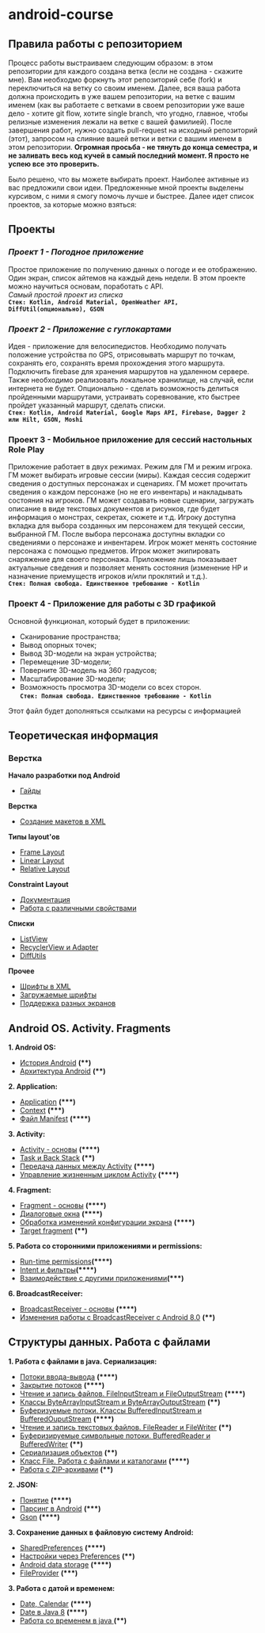 # android-course

## Правила работы с репозиторием
Процесс работы выстраиваем следующим образом: в этом репозитории для каждого создана ветка (если не создана - скажите мне). Вам необходмо форкнуть этот репозиторий себе (fork) и переключиться на ветку со своим именем. Далее, вся ваша работа должна происходить в уже вашем репозитории, на ветке с вашим именем (как вы работаете с ветками в своем репозитории уже ваше дело - хотите git flow, хотите single branch, что угодно, главное, чтобы релизные изменения лежали на ветке с вашей фамилией). После завершения работ, нужно создать pull-request на исходный репозиторий (этот), запросом на слияние вашей ветки и ветки с вашим именем в этом репозитории. **Огромная просьба - не тянуть до конца семестра, и не заливать весь код кучей в самый последний момент. Я просто не успею все это проверить.**

Было решено, что вы можете выбирать проект. Наиболее активные из вас предложили свои идеи. Предложенные мной проекты выделены курсивом, с ними я смогу помочь лучше и быстрее. Далее идет список проектов, за которые можно взяться:

## Проекты
### **_Проект 1 - Погодное приложение_**
Простое приложение по получению данных о погоде и ее отображению. Один экран, список айтемов на каждый день недели. В этом проекте можно научиться основам, поработать с API.  
*Самый простой проект из списка*  
**`Стек: Kotlin, Android Material, OpenWeather API, DiffUtil(опционально), GSON`**

### **_Проект 2 - Приложение с гуглокартами_**
Идея - приложение для велосипедистов. Необходимо получать положение устройства по GPS, отрисовывать маршрут по точкам, сохранять его, сохранять время прохождения этого маршрута. Подключить firebase для хранения маршрутов на удаленном сервере. Также необходимо реализовать локальное хранилище, на случай, если интернета не будет. Опционально - сделать возможность делиться пройденными маршрутами, устраивать соревнование, кто быстрее пройдет указанный маршрут, сделать списки.  
**`Стек: Kotlin, Android Material, Google Maps API, Firebase, Dagger 2 или Hilt, GSON, Moshi`**

### Проект 3 - Мобильное приложение для сессий настольных Role Play
Приложение работает в двух режимах. Режим для ГМ и режим игрока.
ГМ может выбирать игровые сессии (миры). Каждая сессия содержит сведения о доступных персонажах и сценариях.
ГМ может прочитать сведения о каждом персонаже (но не его инвентарь) и накладывать состояния на игроков.
ГМ может создавать новые сценарии, загружать описание в виде текстовых документов и рисунков, где будет информация о монстрах, секретах, сюжете и т.д.
Игроку доступна вкладка для выбора созданных им персонажем для текущей сессии, выбранной ГМ. После выбора персонажа доступны вкладки со сведениями о персонаже и инвентарем.
Игрок может менять состояние персонажа с помощью предметов. Игрок может экипировать снаряжение для своего персонажа.
Приложение лишь показывает актуальные сведения и позволяет менять состояния (изменение HP и назначение приемуществ игроков и/или проклятий и т.д.).  
**`Стек: Полная свобода. Единственное требование - Kotlin`**

### Проект 4 - Приложение для работы с 3D графикой
Основной функционал, который будет в приложении:
- Сканирование пространства;
- Вывод опорных точек;
- Вывод 3D-модели на экран устройства;
- Перемещение 3D-модели;
- Поверните 3D-модель на 360 градусов;
- Масштабирование 3D-модели;
- Возможность просмотра 3D-модели со всех сторон.  
**`Стек: Полная свобода. Единственное требование - Kotlin`**

Этот файл будет дополняться ссылками на ресурсы с информацией
## Теоретическая информация
### Верстка
**Начало разработки под Android**
+ [Гайды](https://developer.android.com/training/index.html)

**Верстка**
+ [Создание макетов в XML](https://developer.android.com/guide/topics/ui/declaring-layout.html)

**Типы layout'ов**
+ [Frame Layout](http://developer.alexanderklimov.ru/android/layout/framelayout.php)
+ [Linear Layout](https://developer.alexanderklimov.ru/android/layout/linearlayout.php)
+ [Relative Layout](https://developer.alexanderklimov.ru/android/layout/relativelayout.php)

**Constraint Layout**
+ [Документация](https://developer.android.com/reference/android/support/constraint/ConstraintLayout.html)
+ [Работа с различными свойствами](https://habrahabr.ru/company/touchinstinct/blog/326814/)

**Списки**
+ [ListView](http://developer.alexanderklimov.ru/android/views/listview.php)
+ [RecyclerView и Adapter](https://developer.android.com/training/material/lists-cards.html)
+ [DiffUtils](https://medium.com/@iammert/using-diffutil-in-android-recyclerview-bdca8e4fbb00)

**Прочее**
+ [Шрифты в XML](https://developer.android.com/guide/topics/ui/look-and-feel/fonts-in-xml.html)
+ [Загружаемые шрифты](https://developer.android.com/guide/topics/ui/look-and-feel/downloadable-fonts.html)
+ [Поддержка разных экранов](https://developer.android.com/guide/practices/screens_support.html)

## Android OS. Activity. Fragments
**1. Android OS:** 
+ [История Android](https://www.android.com/history/#/marshmallow) **(\*\*)**
+ [Архитектура Android](https://source.android.com/devices/architecture/) **(\*\*)**

**2. Application:**  
+ [Application](https://developer.android.com/reference/android/app/Application.html)  **(\*\*\*)**
+ [Context](https://possiblemobile.com/2013/06/context/)  **(\*\*\*)**
+ [Файл Manifest](https://developer.android.com/guide/topics/manifest/manifest-intro.html) **(\*\*\*\*)**

**3. Activity:**  
+ [Activity - основы](https://developer.android.com/guide/components/activities.html) **(\*\*\*\*)**
+ [Task и Back Stack](https://habrahabr.ru/post/186434/) **(\*\*)**
+ [Передача данных между Activity](https://developer.android.com/guide/components/activities/parcelables-and-bundles.html) **(\*\*\*\*)**
+ [Управление жизненным циклом Activity](https://developer.android.com/training/basics/activity-lifecycle/index.html) **(\*\*\*\*)**

**4. Fragment:**  
+ [Fragment - основы](https://developer.android.com/guide/components/fragments.html) **(\*\*\*\*)**
+ [Диалоговые окна](https://developer.android.com/guide/topics/ui/dialogs.html) **(\*\*\*\*)**
+ [Обработка изменений конфигурации экрана](https://developer.android.com/guide/topics/resources/runtime-changes.html?hl=ru) **(\*\*\*\*)**
+ [Target fragment](https://habrahabr.ru/post/259805/) **(\*\*)**


**5. Работа со сторонними приложениями и permissions:**  
+ [Run-time permissions](https://developer.android.com/training/permissions/requesting.html)**(\*\*\*\*)**
+ [Intent и фильтры](https://developer.android.com/guide/components/intents-filters.html?hl=ru)**(\*\*\*\*)**
+ [Взаимодействие с другими приложениями](https://developer.android.com/training/basics/intents/index.html )**(\*\*\*)**

**6. BroadcastReceiver:**  
+ [BroadcastReceiver - основы](http://codetheory.in/android-broadcast-receivers/) **(\*\*\*\*)**
+ [Изменения работы с BroadcastReceiver с Android 8.0](https://developer.android.com/guide/components/broadcast-exceptions.html) **(\*\*)**

## Структуры данных. Работа с файлами
**1. Работа с файлами в java. Сериализация:**  
+ [Потоки ввода-вывода](https://metanit.com/java/tutorial/6.1.php)  **(\*\*\*\*)**
+ [Закрытие потоков](https://metanit.com/java/tutorial/6.2.php)  **(\*\*\*\*)**
+ [Чтение и запись файлов. FileInputStream и FileOutputStream](https://metanit.com/java/tutorial/6.3.php)  **(\*\*\*\*)**
+ [Классы ByteArrayInputStream и ByteArrayOutputStream](https://metanit.com/java/tutorial/6.4.php)  **(\*\*)**
+ [Буферизуемые потоки. Классы BufferedInputStream и BufferedOuputStream](https://metanit.com/java/tutorial/6.5.php)  **(\*\*\*\*)**
+ [Чтение и запись текстовых файлов. FileReader и FileWriter](https://metanit.com/java/tutorial/6.8.php)  **(\*\*)**
+ [Буферизируемые символьные потоки. BufferedReader и BufferedWriter](https://metanit.com/java/tutorial/6.9.php)  **(\*\*)**
+ [Сериализация объектов](https://metanit.com/java/tutorial/6.10.php)  **(\*\*)**
+ [Класс File. Работа с файлами и каталогами](https://metanit.com/java/tutorial/6.11.php)  **(\*\*\*\*)**
+ [Работа с ZIP-архивами](https://metanit.com/java/tutorial/6.12.php)  **(\*\*)**

**2. JSON:**
+ [Понятие](https://ru.wikipedia.org/wiki/JSON)  **(\*\*\*\*)**
+ [Парсинг в Android](https://metanit.com/java/android/13.3.php)  **(\*\*\*)**
+ [Gson](https://habrahabr.ru/company/naumen/blog/228279/) **(\*\*\*\*)**

**3. Сохранение данных в файловую систему Android:**  
+ [SharedPreferences](https://developer.android.com/training/basics/data-storage/shared-preferences.html?hl=ru#GetSharedPreferences) **(\*\*\*\*)**
+ [Настройки через Preferences](https://developer.android.com/guide/topics/ui/settings.html?hl=ru) **(\*\*)**
+ [Android data storage](https://developer.android.com/training/basics/data-storage/files.html) **(\*\*\*\*)**
+ [FileProvider](https://developer.android.com/reference/android/support/v4/content/FileProvider.html) **(\*\*\*)**

**3. Работа с датой и временем:**  
+ [Date, Calendar](http://developer.alexanderklimov.ru/android/java/date.php) **(\*\*\*\*)**
+ [Date в Java 8](http://www.baeldung.com/java-8-date-time-intro) **(\*\*\*\*)**
+ [Работа со временем в java ](https://habrahabr.ru/post/274811/) **(\*\*)**


